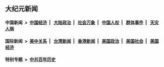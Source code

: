 ## 大纪元新闻

#### 中国新闻 &nbsp;>&nbsp; [中国经济](indexes/ncid283/README.md?08271645) &nbsp;| &nbsp; [大陆政治](indexes/ncid277/README.md?08271645) &nbsp;| &nbsp; [社会万象](indexes/ncid282/README.md?08271645) &nbsp;| &nbsp; [中国人权](indexes/ncid278/README.md?08271645) &nbsp;| &nbsp; [群体事件](indexes/ncid279/README.md?08271645) &nbsp;| &nbsp; [天灾人祸](indexes/ncid280/README.md?08271645)

#### 国际新闻 &nbsp;>&nbsp; [美中关系](indexes/nf1412576/README.md?08271645) &nbsp;| &nbsp; [台湾新闻](indexes/ncid1349361/README.md?08271645) &nbsp;| &nbsp; [香港新闻](indexes/ncid1349362/README.md?08271645) &nbsp;| &nbsp; [美国政治](indexes/ncid1078159/README.md?08271645) &nbsp;| &nbsp; [美国社会](indexes/ncid1078160/README.md?08271645) &nbsp;| &nbsp; [美国经济](indexes/ncid1078158/README.md?08271645)

#### 特别专题 &nbsp;>&nbsp; [中共百年历史](https://github.com/easy2view/epoch-special/blob/master/README.md?08271645)  
